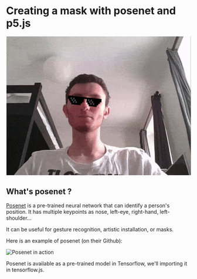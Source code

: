 # Creating a mask with posenet and p5.js

![result](./result.gif)

## What's posenet ?

[Posenet](https://github.com/tensorflow/tfjs-models/tree/master/posenet) is a pre-trained neural network that can identify a person's position. It has multiple keypoints as nose, left-eye, right-hand, left-shoulder...

It can be useful for gesture recognition, artistic installation, or masks.

Here is an example of posenet (on their Github):

![Posenet in action](https://github.com/tensorflow/tfjs-models/raw/master/posenet/demos/camera.gif)

Posenet is available as a pre-trained model in Tensorflow, we'll importing it in tensorflow.js.